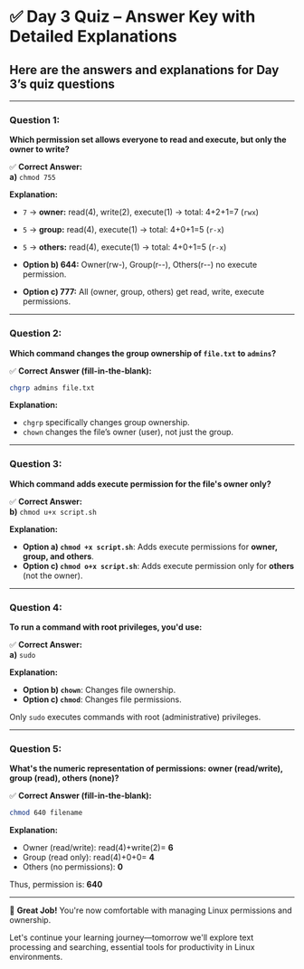 # ✅ **Day 3 Quiz – Answer Key with Detailed Explanations**

## Here are the answers and explanations for Day 3’s quiz questions

---

### **Question 1:**

**Which permission set allows everyone to read and execute, but only the owner to write?**

✅ **Correct Answer:**  
**a)** `chmod 755`

**Explanation:**  

- `7` → **owner:** read(4), write(2), execute(1) → total: 4+2+1=7 (`rwx`)  
- `5` → **group:** read(4), execute(1) → total: 4+0+1=5 (`r-x`)  
- `5` → **others:** read(4), execute(1) → total: 4+0+1=5 (`r-x`)

- **Option b) 644:** Owner(rw-), Group(r--), Others(r--) no execute permission.
- **Option c) 777:** All (owner, group, others) get read, write, execute permissions.

---

### **Question 2:**

**Which command changes the group ownership of `file.txt` to `admins`?**

✅ **Correct Answer (fill-in-the-blank):**  

```bash
chgrp admins file.txt
```

**Explanation:**  

- `chgrp` specifically changes group ownership.  
- `chown` changes the file’s owner (user), not just the group.

---

### **Question 3:**

**Which command adds execute permission for the file's owner only?**

✅ **Correct Answer:**  
**b)** `chmod u+x script.sh`

**Explanation:**  

- **Option a) `chmod +x script.sh`**: Adds execute permissions for **owner, group, and others**.
- **Option c) `chmod o+x script.sh`**: Adds execute permission only for **others** (not the owner).

---

### **Question 4:**

**To run a command with root privileges, you'd use:**

✅ **Correct Answer:**  
**a)** `sudo`

**Explanation:**  

- **Option b) `chown`**: Changes file ownership.
- **Option c) `chmod`**: Changes file permissions.

Only `sudo` executes commands with root (administrative) privileges.

---

### **Question 5:**

**What's the numeric representation of permissions: owner (read/write), group (read), others (none)?**

✅ **Correct Answer (fill-in-the-blank):**  

```bash
chmod 640 filename
```

**Explanation:**

- Owner (read/write): read(4)+write(2)= **6**
- Group (read only): read(4)+0+0= **4**
- Others (no permissions): **0**

Thus, permission is: **640**

---

🎯 **Great Job!** You're now comfortable with managing Linux permissions and ownership.  

Let's continue your learning journey—tomorrow we'll explore text processing and searching, essential tools for productivity in Linux environments.
